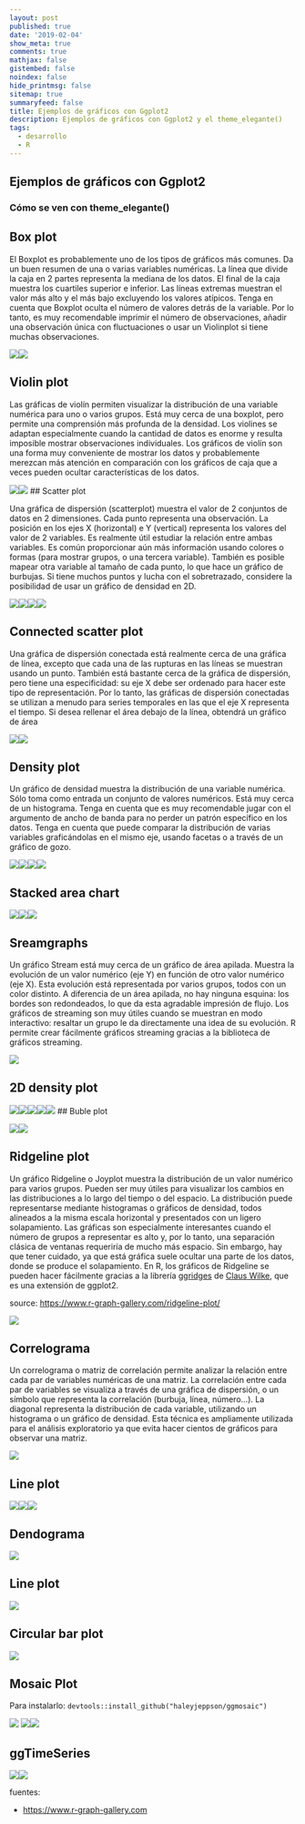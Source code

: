 ```yaml
---
layout: post
published: true
date: '2019-02-04'
show_meta: true
comments: true
mathjax: false
gistembed: false
noindex: false
hide_printmsg: false
sitemap: true
summaryfeed: false
title: Ejemplos de gráficos con Ggplot2
description: Ejemplos de gráficos con Ggplot2 y el theme_elegante()
tags:
  - desarrollo
  - R
---
```


Ejemplos de gráficos con Ggplot2
--------------------------------

### Cómo se ven con theme\_elegante()

Box plot
--------

El Boxplot es probablemente uno de los tipos de gráficos más comunes. Da un buen resumen de una o varias variables numéricas. La línea que divide la caja en 2 partes representa la mediana de los datos. El final de la caja muestra los cuartiles superior e inferior. Las líneas extremas muestran el valor más alto y el más bajo excluyendo los valores atípicos. Tenga en cuenta que Boxplot oculta el número de valores detrás de la variable. Por lo tanto, es muy recomendable imprimir el número de observaciones, añadir una observación única con fluctuaciones o usar un Violinplot si tiene muchas observaciones.

![]({{site.baseurl}}/images/2019/ggplot_samples_files/figure-markdown_github/unnamed-chunk-1-1.png)![]({{site.baseurl}}/images/2019/ggplot_samples_files/figure-markdown_github/unnamed-chunk-1-2.png)

Violin plot
-----------

Las gráficas de violín permiten visualizar la distribución de una variable numérica para uno o varios grupos. Está muy cerca de una boxplot, pero permite una comprensión más profunda de la densidad. Los violines se adaptan especialmente cuando la cantidad de datos es enorme y resulta imposible mostrar observaciones individuales. Los gráficos de violín son una forma muy conveniente de mostrar los datos y probablemente merezcan más atención en comparación con los gráficos de caja que a veces pueden ocultar características de los datos.


![]({{site.baseurl}}/images/2019/ggplot_samples_files/figure-markdown_github/unnamed-chunk-2-1.png)![]({{site.baseurl}}/images/2019/ggplot_samples_files/figure-markdown_github/unnamed-chunk-2-2.png) \#\# Scatter plot

Una gráfica de dispersión (scatterplot) muestra el valor de 2 conjuntos de datos en 2 dimensiones. Cada punto representa una observación. La posición en los ejes X (horizontal) e Y (vertical) representa los valores del valor de 2 variables. Es realmente útil estudiar la relación entre ambas variables. Es común proporcionar aún más información usando colores o formas (para mostrar grupos, o una tercera variable). También es posible mapear otra variable al tamaño de cada punto, lo que hace un gráfico de burbujas. Si tiene muchos puntos y lucha con el sobretrazado, considere la posibilidad de usar un gráfico de densidad en 2D.

![]({{site.baseurl}}/images/2019/ggplot_samples_files/figure-markdown_github/unnamed-chunk-3-1.png)![]({{site.baseurl}}/images/2019/ggplot_samples_files/figure-markdown_github/unnamed-chunk-3-2.png)![]({{site.baseurl}}/images/2019/ggplot_samples_files/figure-markdown_github/unnamed-chunk-3-3.png)![]({{site.baseurl}}/images/2019/ggplot_samples_files/figure-markdown_github/unnamed-chunk-3-4.png)

Connected scatter plot
----------------------

Una gráfica de dispersión conectada está realmente cerca de una gráfica de línea, excepto que cada una de las rupturas en las líneas se muestran usando un punto. También está bastante cerca de la gráfica de dispersión, pero tiene una especificidad: su eje X debe ser ordenado para hacer este tipo de representación. Por lo tanto, las gráficas de dispersión conectadas se utilizan a menudo para series temporales en las que el eje X representa el tiempo. Si desea rellenar el área debajo de la línea, obtendrá un gráfico de área

![]({{site.baseurl}}/images/2019/ggplot_samples_files/figure-markdown_github/unnamed-chunk-4-1.png)![]({{site.baseurl}}/images/2019/ggplot_samples_files/figure-markdown_github/unnamed-chunk-4-2.png)

Density plot
------------

Un gráfico de densidad muestra la distribución de una variable numérica. Sólo toma como entrada un conjunto de valores numéricos. Está muy cerca de un histograma. Tenga en cuenta que es muy recomendable jugar con el argumento de ancho de banda para no perder un patrón específico en los datos. Tenga en cuenta que puede comparar la distribución de varias variables graficándolas en el mismo eje, usando facetas o a través de un gráfico de gozo.

![]({{site.baseurl}}/images/2019/ggplot_samples_files/figure-markdown_github/unnamed-chunk-5-1.png)![]({{site.baseurl}}/images/2019/ggplot_samples_files/figure-markdown_github/unnamed-chunk-5-2.png)![]({{site.baseurl}}/images/2019/ggplot_samples_files/figure-markdown_github/unnamed-chunk-5-3.png)![]({{site.baseurl}}/images/2019/ggplot_samples_files/figure-markdown_github/unnamed-chunk-5-4.png)

Stacked area chart
------------------

![]({{site.baseurl}}/images/2019/ggplot_samples_files/figure-markdown_github/unnamed-chunk-6-1.png)![]({{site.baseurl}}/images/2019/ggplot_samples_files/figure-markdown_github/unnamed-chunk-6-2.png)![]({{site.baseurl}}/images/2019/ggplot_samples_files/figure-markdown_github/unnamed-chunk-6-3.png)

Sreamgraphs
-----------

Un gráfico Stream está muy cerca de un gráfico de área apilada. Muestra la evolución de un valor numérico (eje Y) en función de otro valor numérico (eje X). Esta evolución está representada por varios grupos, todos con un color distinto. A diferencia de un área apilada, no hay ninguna esquina: los bordes son redondeados, lo que da esta agradable impresión de flujo. Los gráficos de streaming son muy útiles cuando se muestran en modo interactivo: resaltar un grupo le da directamente una idea de su evolución. R permite crear fácilmente gráficos streaming gracias a la biblioteca de gráficos streaming.

![]({{site.baseurl}}/images/2019/ggplot_samples_files/figure-markdown_github/unnamed-chunk-7-1.png)

2D density plot
---------------

![]({{site.baseurl}}/images/2019/ggplot_samples_files/figure-markdown_github/unnamed-chunk-8-1.png)![]({{site.baseurl}}/images/2019/ggplot_samples_files/figure-markdown_github/unnamed-chunk-8-2.png)![]({{site.baseurl}}/images/2019/ggplot_samples_files/figure-markdown_github/unnamed-chunk-8-3.png)![]({{site.baseurl}}/images/2019/ggplot_samples_files/figure-markdown_github/unnamed-chunk-8-4.png)![]({{site.baseurl}}/images/2019/ggplot_samples_files/figure-markdown_github/unnamed-chunk-8-5.png) \#\# Buble plot

![]({{site.baseurl}}/images/2019/ggplot_samples_files/figure-markdown_github/unnamed-chunk-9-1.png)![]({{site.baseurl}}/images/2019/ggplot_samples_files/figure-markdown_github/unnamed-chunk-9-2.png)

Ridgeline plot
--------------

Un gráfico Ridgeline o Joyplot muestra la distribución de un valor numérico para varios grupos. Pueden ser muy útiles para visualizar los cambios en las distribuciones a lo largo del tiempo o del espacio. La distribución puede representarse mediante histogramas o gráficos de densidad, todos alineados a la misma escala horizontal y presentados con un ligero solapamiento. Las gráficas son especialmente interesantes cuando el número de grupos a representar es alto y, por lo tanto, una separación clásica de ventanas requeriría de mucho más espacio. Sin embargo, hay que tener cuidado, ya que está gráfica suele ocultar una parte de los datos, donde se produce el solapamiento. En R, los gráficos de Ridgeline se pueden hacer fácilmente gracias a la librería [ggridges](https://github.com/clauswilke/ggridges) de [Claus Wilke](http://wilkelab.org/), que es una extensión de ggplot2.

source: <https://www.r-graph-gallery.com/ridgeline-plot/>

![]({{site.baseurl}}/images/2019/ggplot_samples_files/figure-markdown_github/unnamed-chunk-10-1.png)

Correlograma
------------

Un correlograma o matriz de correlación permite analizar la relación entre cada par de variables numéricas de una matriz. La correlación entre cada par de variables se visualiza a través de una gráfica de dispersión, o un símbolo que representa la correlación (burbuja, línea, número...). La diagonal representa la distribución de cada variable, utilizando un histograma o un gráfico de densidad. Esta técnica es ampliamente utilizada para el análisis exploratorio ya que evita hacer cientos de gráficos para observar una matriz.

![]({{site.baseurl}}/images/2019/ggplot_samples_files/figure-markdown_github/unnamed-chunk-11-1.png)

Line plot
---------

![]({{site.baseurl}}/images/2019/ggplot_samples_files/figure-markdown_github/unnamed-chunk-12-1.png)![]({{site.baseurl}}/images/2019/ggplot_samples_files/figure-markdown_github/unnamed-chunk-12-2.png)![]({{site.baseurl}}/images/2019/ggplot_samples_files/figure-markdown_github/unnamed-chunk-12-3.png)

Dendograma
----------

![]({{site.baseurl}}/images/2019/ggplot_samples_files/figure-markdown_github/unnamed-chunk-13-1.png)

Line plot
---------

![]({{site.baseurl}}/images/2019/ggplot_samples_files/figure-markdown_github/unnamed-chunk-14-1.png)

Circular bar plot
-----------------

![]({{site.baseurl}}/images/2019/ggplot_samples_files/figure-markdown_github/unnamed-chunk-15-1.png)

Mosaic Plot
-----------

Para instalarlo: `devtools::install_github("haleyjeppson/ggmosaic")`

![]({{site.baseurl}}/images/2019/ggplot_samples_files/figure-markdown_github/unnamed-chunk-16-1.png) ![]({{site.baseurl}}/images/2019/ggplot_samples_files/figure-markdown_github/unnamed-chunk-17-1.png)![]({{site.baseurl}}/images/2019/ggplot_samples_files/figure-markdown_github/unnamed-chunk-17-2.png)

ggTimeSeries
------------

![]({{site.baseurl}}/images/2019/ggplot_samples_files/figure-markdown_github/unnamed-chunk-18-1.png)![]({{site.baseurl}}/images/2019/ggplot_samples_files/figure-markdown_github/unnamed-chunk-18-2.png)

fuentes:

-   <https://www.r-graph-gallery.com>
